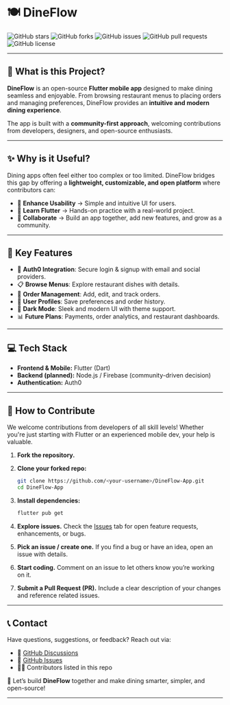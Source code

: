 # 🍽️ DineFlow

![GitHub stars](https://img.shields.io/github/stars/ikamalagrahari/DineFlow-App)
![GitHub forks](https://img.shields.io/github/forks/ikamalagrahari/DineFlow-App)
![GitHub issues](https://img.shields.io/github/issues/ikamalagrahari/DineFlow-App)
![GitHub pull requests](https://img.shields.io/github/issues-pr/ikamalagrahari/DineFlow-App)
![GitHub license](https://img.shields.io/github/license/ikamalagrahari/DineFlow-App)

---

## 🎯 What is this Project?

**DineFlow** is an open-source **Flutter mobile app** designed to make dining seamless and enjoyable. From browsing restaurant menus to placing orders and managing preferences, DineFlow provides an **intuitive and modern dining experience**.

The app is built with a **community-first approach**, welcoming contributions from developers, designers, and open-source enthusiasts.

---

## ✨ Why is it Useful?

Dining apps often feel either too complex or too limited. DineFlow bridges this gap by offering a **lightweight, customizable, and open platform** where contributors can:

* 🎨 **Enhance Usability** → Simple and intuitive UI for users.
* 📱 **Learn Flutter** → Hands-on practice with a real-world project.
* 🤝 **Collaborate** → Build an app together, add new features, and grow as a community.

---

## 🚀 Key Features

* 🔐 **Auth0 Integration**: Secure login & signup with email and social providers.
* 📋 **Browse Menus**: Explore restaurant dishes with details.
* 🛒 **Order Management**: Add, edit, and track orders.
* 👤 **User Profiles**: Save preferences and order history.
* 🌙 **Dark Mode**: Sleek and modern UI with theme support.
* 📊 **Future Plans**: Payments, order analytics, and restaurant dashboards.

---

## 💻 Tech Stack

* **Frontend & Mobile:** Flutter (Dart)
* **Backend (planned):** Node.js / Firebase (community-driven decision)
* **Authentication:** Auth0

---

## 🤝 How to Contribute

We welcome contributions from developers of all skill levels! Whether you're just starting with Flutter or an experienced mobile dev, your help is valuable.

1. **Fork the repository.**
2. **Clone your forked repo:**

   ```bash
   git clone https://github.com/<your-username>/DineFlow-App.git
   cd DineFlow-App
   ```
3. **Install dependencies:**

   ```bash
   flutter pub get
   ```
4. **Explore issues.** Check the [Issues](https://github.com/ikamalagrahari/DineFlow-App/issues) tab for open feature requests, enhancements, or bugs.
5. **Pick an issue / create one.** If you find a bug or have an idea, open an issue with details.
6. **Start coding.** Comment on an issue to let others know you’re working on it.
7. **Submit a Pull Request (PR).** Include a clear description of your changes and reference related issues.


---

## 📞 Contact

Have questions, suggestions, or feedback? Reach out via:

* 💬 [GitHub Discussions](https://github.com/ikamalagrahari/DineFlow-App/discussions)
* 🐛 [GitHub Issues](https://github.com/ikamalagrahari/DineFlow-App/issues)
* 👨‍💻 Contributors listed in this repo

💙 Let’s build **DineFlow** together and make dining smarter, simpler, and open-source!

---

